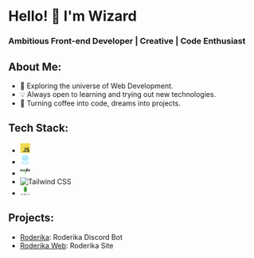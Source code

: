 # Hello! 🚀 I'm Wizard


### Ambitious Front-end Developer | Creative | Code Enthusiast

## About Me:
- 🚀 Exploring the universe of Web Development.
- 💡 Always open to learning and trying out new technologies.
- 🌈 Turning coffee into code, dreams into projects.

## Tech Stack:
- <img src="https://raw.githubusercontent.com/devicons/devicon/master/icons/javascript/javascript-original.svg" alt="JavaScript" width="20" height="20"/> 
- <img src="https://raw.githubusercontent.com/devicons/devicon/master/icons/react/react-original-wordmark.svg" alt="React" width="20" height="20"/> 
- <img src="https://raw.githubusercontent.com/devicons/devicon/master/icons/nodejs/nodejs-original-wordmark.svg" alt="Node.js" width="20" height="20"/> 
- <img src="https://www.vectorlogo.zone/logos/tailwindcss/tailwindcss-icon.svg" alt="Tailwind CSS" width="20" height="20"/> 
- <img src="https://raw.githubusercontent.com/devicons/devicon/master/icons/mongodb/mongodb-original-wordmark.svg" alt="MongoDB" width="20" height="20"/> 

## Projects:
- [Roderika](https://discord.gg/roderika): Roderika Discord Bot
- [Roderika Web](https://roderikacommunity.com.tr): Roderika Site
